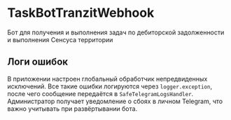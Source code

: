 # TaskBotTranzitWebhook
Бот для получения и выполнения задач по дебиторской задолженности и выполнения Сенсуса территории

## Логи ошибок

В приложении настроен глобальный обработчик непредвиденных исключений. Все такие
ошибки логируются через `logger.exception`, после чего сообщение передаётся в
`SafeTelegramLogsHandler`. Администратор получает уведомление о сбоях в личном
Telegram, что важно учитывать при развёртывании бота.
